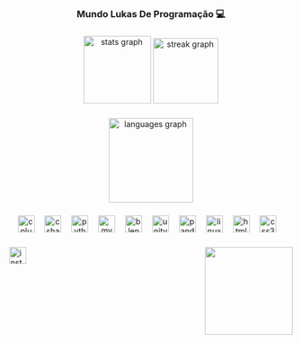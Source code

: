 <h3 align="center">Mundo Lukas De Programação 💻</h3>

###

<div align="center">
  <img src="https://github-readme-stats.vercel.app/api?username=llucasNog&hide_title=false&hide_rank=false&show_icons=true&include_all_commits=true&count_private=true&disable_animations=false&theme=dracula&locale=en&hide_border=true&order=1" height="120" alt="stats graph" />
  <img src="https://streak-stats.demolab.com?user=llucasNog&locale=en&mode=daily&theme=dracula&hide_border=true&border_radius=5&order=3" height="116" alt="streak graph" />
</div>

###

<div align="center">
  <img src="https://github-readme-stats.vercel.app/api/top-langs?username=llucasNog&locale=en&hide_title=false&layout=compact&card_width=320&langs_count=5&theme=dracula&hide_border=false&order=2" height="150" alt="languages graph" />
</div>

###

<div align="center">
  <img src="https://cdn.jsdelivr.net/gh/devicons/devicon/icons/cplusplus/cplusplus-original.svg" height="30" alt="cplusplus logo" />
  <img width="10" />
  <img src="https://cdn.jsdelivr.net/gh/devicons/devicon/icons/csharp/csharp-original.svg" height="30" alt="csharp logo" />
  <img width="10" />
  <img src="https://cdn.jsdelivr.net/gh/devicons/devicon/icons/python/python-original.svg" height="30" alt="python logo" />
  <img width="10" />
  <img src="https://cdn.jsdelivr.net/gh/devicons/devicon/icons/mysql/mysql-original.svg" height="30" alt="mysql logo" />
  <img width="10" />
  <img src="https://cdn.jsdelivr.net/gh/devicons/devicon/icons/blender/blender-original.svg" height="30" alt="blender logo" />
  <img width="10" />
  <img src="https://cdn.jsdelivr.net/gh/devicons/devicon/icons/unity/unity-original.svg" height="30" alt="unity logo" />
  <img width="10" />
  <img src="https://cdn.jsdelivr.net/gh/devicons/devicon/icons/pandas/pandas-original.svg" height="30" alt="pandas logo" />
  <img width="10" />
  <img src="https://cdn.jsdelivr.net/gh/devicons/devicon/icons/linux/linux-original.svg" height="30" alt="linux logo" />
  <img width="10" />
  <img src="https://cdn.jsdelivr.net/gh/devicons/devicon/icons/html5/html5-original.svg" height="30" alt="html5 logo" />
  <img width="10" />
  <img src="https://cdn.jsdelivr.net/gh/devicons/devicon/icons/css3/css3-original.svg" height="30" alt="css3 logo" />
  <img width="10" />
</div>

###

<img align="right" height="156" src="https://camo.githubusercontent.com/baf8191b6802ee33562692a3ec5b1aebe903673c43d906ef3d0f744efe5575f4/68747470733a2f2f7374617469632e77696b69612e6e6f636f6f6b69652e6e65742f656e616a6f656c672f696d616765732f652f65612f456e615f74616c6b696e672e6769662f7265766973696f6e2f6c61746573742f7363616c652d746f2d77696474682d646f776e2f3235303f63623d3230323230353237313734323133" />

###

<div align="left">
  <a href="https://www.instagram.com/luuka_dev/" target="_blank">
    <img src="https://img.shields.io/static/v1?message=Instagram&logo=instagram&label=&color=E4405F&logoColor=white&labelColor=&style=for-the-badge" height="30" alt="instagram logo" />
  </a>
</div>
